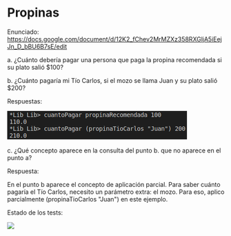 # Propinas

Enunciado: https://docs.google.com/document/d/12K2_fChev2MrMZXz358RXGljA5iEejJn_D_bBU6B7sE/edit

a. ¿Cuánto debería pagar una persona que paga la propina recomendada si su plato salió $100?

b. ¿Cuánto pagaría mi Tío Carlos, si el mozo se llama Juan y su plato salió $200?

Respuestas:

![respuestas](respuestas.png)

c. ¿Qué concepto aparece en la consulta del punto b. que no aparece en el punto a?

Respuesta:
 
En el punto b aparece el concepto de aplicación parcial. Para saber cuánto pagaría el Tío Carlos, necesito un parámetro extra: el mozo. Para eso, aplico parcialmente (propinaTioCarlos "Juan") en este ejemplo.

Estado de los tests:

![](../../workflows/EjecucionDeTests/badge.svg)

